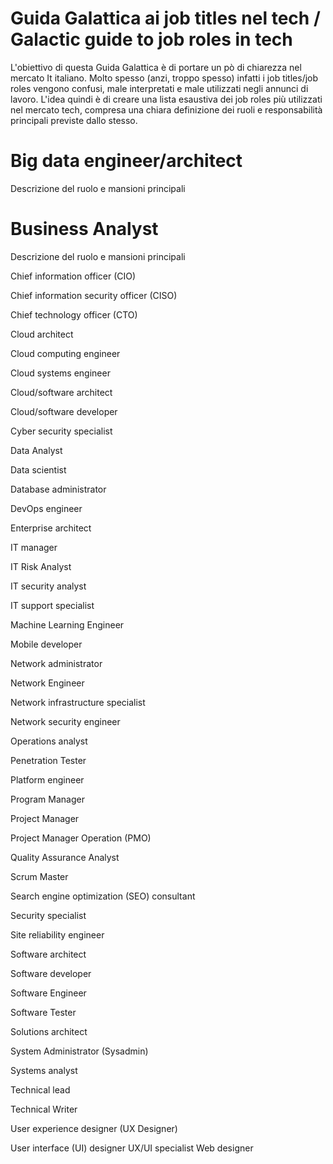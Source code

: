 # Guida Galattica ai job titles nel tech / Galactic guide to job roles in tech

L'obiettivo di questa Guida Galattica è di portare un pò di chiarezza nel mercato It italiano. 
Molto spesso (anzi, troppo spesso) infatti i job titles/job roles vengono confusi, male interpretati e male utilizzati negli annunci di lavoro.
L'idea quindi è di creare una lista esaustiva dei job roles più utilizzati nel mercato tech, compresa una chiara definizione dei ruoli e responsabilità principali previste dallo stesso.

# Big data engineer/architect

Descrizione del ruolo e mansioni principali

# Business Analyst

Descrizione del ruolo e mansioni principali

Chief information officer (CIO)

Chief information security officer (CISO)

Chief technology officer (CTO)

Cloud architect

Cloud computing engineer

Cloud systems engineer

Cloud/software architect

Cloud/software developer

Cyber security specialist

Data Analyst

Data scientist

Database administrator

DevOps engineer

Enterprise architect

IT manager

IT Risk Analyst

IT security analyst

IT support specialist

Machine Learning Engineer

Mobile developer

Network administrator

Network Engineer

Network infrastructure specialist

Network security engineer

Operations analyst

Penetration Tester

Platform engineer

Program Manager

Project Manager

Project Manager Operation (PMO)

Quality Assurance Analyst

Scrum Master

Search engine optimization (SEO) consultant

Security specialist

Site reliability engineer

Software architect

Software developer

Software Engineer

Software Tester

Solutions architect

System Administrator (Sysadmin)

Systems analyst

Technical lead

Technical Writer

User experience designer (UX Designer)

User interface (UI) designer
UX/UI specialist
Web designer



